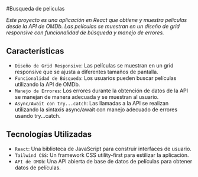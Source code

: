 #Busqueda de peliculas

<em> Este proyecto es una aplicación en React que obtiene y muestra películas desde la API de OMDb. Las películas se muestran en un diseño de grid responsive con funcionalidad de búsqueda y manejo de errores. </em>

## Características

- `Diseño de Grid Responsive`: Las películas se muestran en un grid responsive que se ajusta a diferentes tamaños de pantalla.
- `Funcionalidad de Búsqueda`: Los usuarios pueden buscar películas utilizando la API de OMDb.
- `Manejo de Errores`: Los errores durante la obtención de datos de la API se manejan de manera adecuada y se muestran al usuario.
- `Async/Await con try...catch`: Las llamadas a la API se realizan utilizando la sintaxis async/await con manejo adecuado de errores usando try...catch.

## Tecnologías Utilizadas

- `React`: Una biblioteca de JavaScript para construir interfaces de usuario.
- `Tailwind CSS`: Un framework CSS utility-first para estilizar la aplicación.
- `API de OMDb`: Una API abierta de base de datos de películas para obtener datos de películas.
